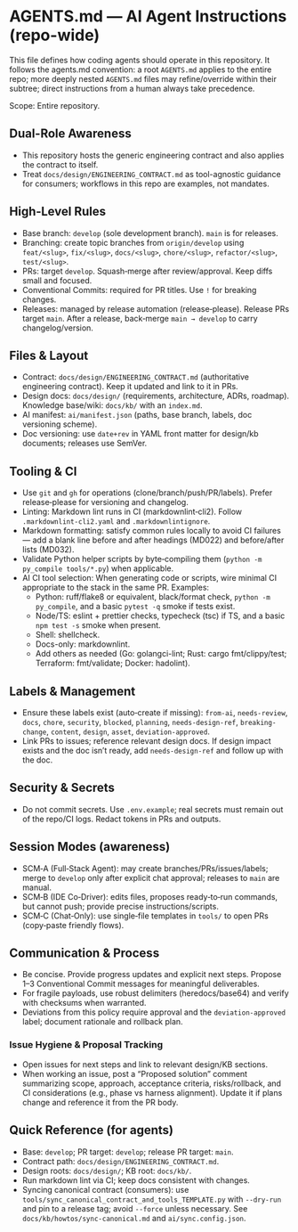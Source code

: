 # AGENTS.md — AI Agent Instructions (repo-wide)

This file defines how coding agents should operate in this repository. It follows the agents.md convention: a root `AGENTS.md` applies to the entire repo; more deeply nested `AGENTS.md` files may refine/override within their subtree; direct instructions from a human always take precedence.

Scope: Entire repository.

## Dual-Role Awareness

- This repository hosts the generic engineering contract and also applies the contract to itself.
- Treat `docs/design/ENGINEERING_CONTRACT.md` as tool-agnostic guidance for consumers; workflows in this repo are examples, not mandates.

## High‑Level Rules

- Base branch: `develop` (sole development branch). `main` is for releases.
- Branching: create topic branches from `origin/develop` using `feat/<slug>`, `fix/<slug>`, `docs/<slug>`, `chore/<slug>`, `refactor/<slug>`, `test/<slug>`.
- PRs: target `develop`. Squash‑merge after review/approval. Keep diffs small and focused.
- Conventional Commits: required for PR titles. Use `!` for breaking changes.
- Releases: managed by release automation (release‑please). Release PRs target `main`. After a release, back‑merge `main → develop` to carry changelog/version.

## Files & Layout

- Contract: `docs/design/ENGINEERING_CONTRACT.md` (authoritative engineering contract). Keep it updated and link to it in PRs.
- Design docs: `docs/design/` (requirements, architecture, ADRs, roadmap). Knowledge base/wiki: `docs/kb/` with an `index.md`.
- AI manifest: `ai/manifest.json` (paths, base branch, labels, doc versioning scheme).
- Doc versioning: use `date+rev` in YAML front matter for design/kb documents; releases use SemVer.

## Tooling & CI

- Use `git` and `gh` for operations (clone/branch/push/PR/labels). Prefer release‑please for versioning and changelog.
- Linting: Markdown lint runs in CI (markdownlint‑cli2). Follow `.markdownlint-cli2.yaml` and `.markdownlintignore`.
- Markdown formatting: satisfy common rules locally to avoid CI failures — add a blank line before and after headings (MD022) and before/after lists (MD032).
- Validate Python helper scripts by byte‑compiling them (`python -m py_compile tools/*.py`) when applicable.
- AI CI tool selection: When generating code or scripts, wire minimal CI appropriate to the stack in the same PR. Examples:
  - Python: ruff/flake8 or equivalent, black/format check, `python -m py_compile`, and a basic `pytest -q` smoke if tests exist.
  - Node/TS: eslint + prettier checks, typecheck (tsc) if TS, and a basic `npm test -s` smoke when present.
  - Shell: shellcheck.
  - Docs-only: markdownlint.
  - Add others as needed (Go: golangci-lint; Rust: cargo fmt/clippy/test; Terraform: fmt/validate; Docker: hadolint).

## Labels & Management

- Ensure these labels exist (auto‑create if missing): `from-ai`, `needs-review`, `docs`, `chore`, `security`, `blocked`, `planning`, `needs-design-ref`, `breaking-change`, `content`, `design`, `asset`, `deviation-approved`.
- Link PRs to issues; reference relevant design docs. If design impact exists and the doc isn’t ready, add `needs-design-ref` and follow up with the doc.

## Security & Secrets

- Do not commit secrets. Use `.env.example`; real secrets must remain out of the repo/CI logs. Redact tokens in PRs and outputs.

## Session Modes (awareness)

- SCM‑A (Full‑Stack Agent): may create branches/PRs/issues/labels; merge to `develop` only after explicit chat approval; releases to `main` are manual.
- SCM‑B (IDE Co‑Driver): edits files, proposes ready‑to‑run commands, but cannot push; provide precise instructions/scripts.
- SCM‑C (Chat‑Only): use single‑file templates in `tools/` to open PRs (copy‑paste friendly flows).

## Communication & Process

- Be concise. Provide progress updates and explicit next steps. Propose 1–3 Conventional Commit messages for meaningful deliverables.
- For fragile payloads, use robust delimiters (heredocs/base64) and verify with checksums when warranted.
- Deviations from this policy require approval and the `deviation-approved` label; document rationale and rollback plan.

### Issue Hygiene & Proposal Tracking
- Open issues for next steps and link to relevant design/KB sections.
- When working an issue, post a “Proposed solution” comment summarizing scope, approach, acceptance criteria, risks/rollback, and CI considerations (e.g., phase vs harness alignment). Update it if plans change and reference it from the PR body.

## Quick Reference (for agents)

- Base: `develop`; PR target: `develop`; release PR target: `main`.
- Contract path: `docs/design/ENGINEERING_CONTRACT.md`.
- Design roots: `docs/design/`; KB root: `docs/kb/`.
- Run markdown lint via CI; keep docs consistent with changes.
- Syncing canonical contract (consumers): use `tools/sync_canonical_contract_and_tools_TEMPLATE.py` with `--dry-run` and pin to a release tag; avoid `--force` unless necessary. See `docs/kb/howtos/sync-canonical.md` and `ai/sync.config.json`.

